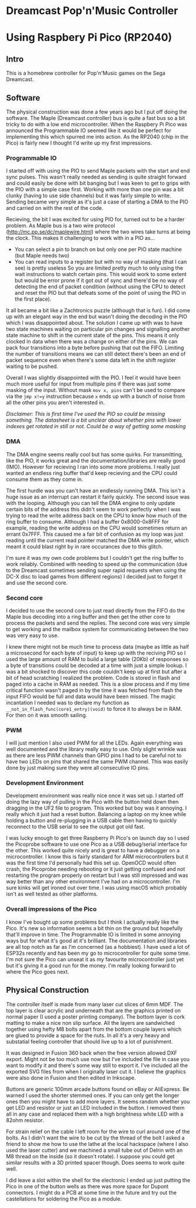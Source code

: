 # Dreamcast Pop'n'Music Controller
# Using Raspbery Pi Pico (RP2040)

## Intro
This is a homebrew controller for Pop'n'Music games on the Sega Dreamcast.

## Software
The physical construction was done a few years ago but I put off doing the software. The Maple (Dreamcast controller) bus is quite a fast bus so a bit tricky to do with a low end microcontroller. When the Raspbery Pi Pico was announced the Programmable IO seemed like it would be perfect for implementing this which spurred me into action. As the RP2040 (chip in the Pico) is fairly new I thought I'd write up my first impressions.

### Programmable IO
I started off with using the PIO to send Maple packets with the start and end sync pulses. This wasn't really needed as sending is quite straight forward and could easily be done with bit banging but I was keen to get to grips with the PIO with a simple case first. Working with more than one pin was a bit clunky (having to use side channels) but it was fairly simple to write. Sending became very simple as it's just a case of starting a DMA to the PIO and carried on with the rest of the code.

Recieving, the bit I was excited for using PIO for, turned out to be a harder problem. As Maple bus is a two wire protocol (http://mc.pp.se/dc/maplewire.html) where the two wires take turns at being the clock. This makes it challenging to work with in a PIO as...
* You can select a pin to branch on but only one per PIO state machine (but Maple needs two)
* You can read inputs to a register but with no way of masking (that I can see) is pretty useless
So you are limited pretty much to only using the wait instructions to watch certain pins. This would work to some extent but would be error prone if it got out of sync and there'd be no way of detecting the end of packet condition (without using the CPU to detect and reset the PIO but that defeats some of the point of using the PIO in the first place).

It all became a bit like a Zachtronics puzzle (although that is fun). I did come up with an elegant way in the end but wasn't doing the decoding in the PIO which I was disappointed about. The solution I came up with was to have two state machines waiting on particular pin changes and signalling another state machine to shift in the current state of the pins. This means it only clocked in data when there was a change on either of the pins. We can pack four transitions into a byte before pushing that out the FIFO. Limiting the number of transitions means we can still detect there's been an end of packet sequence even when there's some data left in the shift register waiting to be pushed.

Overall I was slightly disappointed with the PIO. I feel it would have been much more useful for input from multiple pins if there was just some masking of the input. Without mask `mov x, pins` can't be used to compare via the `jmp x!=y` instruction because `x` ends up with a bunch of noise from all the other pins you aren't interested in.

*Disclaimer: This is first time I've used the PIO so could be missing something. The datasheet is a bit unclear about whether pins with lower indexes get rotated in still or not. Could be a way of getting some masking*

### DMA

The DMA engine seems really cool but has some quirks. For transmitting, like the PIO, it works great and the documentation/libraries are really good (IMO). However for recieving I ran into some more problems. I really just wanted an endless ring buffer that'd keep recieving and the CPU could consume them as they come in.

The first hurdle was you can't have an endlessly running DMA. This isn't a huge issue as an interrupt can restart it fairly quickly. The second issue was with the looping. Although you can tell the DMA engine to only update certain bits of the address this didn't seem to work perfectly when I was trying to read the write address back on the CPU to know how much of the ring buffer to consume. Although I had a buffer 0x8000-0x8FFF for example, reading the write address on the CPU would sometimes return an errant 0x7FFF. This caused me a fair bit of confusion as my loop was just reading until the current read pointer matched the DMA write pointer, which meant it could blast right by in rare occurances due to this glitch.

I'm sure it was my own code problems but I couldn't get the ring buffer to work reliably. Combined with needing to speed up the communication (due to the Dreamcast sometimes sending super rapid requests when using the DC-X disc to load games from different regions) I decided just to forget it and use the second core.

### Second core

I decided to use the second core to just read directly from the FIFO do the Maple bus decoding into a ring buffer and then get the other core to process the packets and send the replies. The second core was very simple to get working and the mailbox system for communicating between the two was very easy to use.

I knew there might not be much time to process data (maybe as little as half a microsecond for each byte of input) to keep up with the reciving PIO so I used the large amount of RAM to build a large table (20Kb) of responses so a byte of transitions could be decoded at a time with just a simple lookup. I was a bit shocked to discover this code couldn't keep up at first but after a bit of head scratching I realized the problem. Code is stored in flash and paged into a cache in RAM as needed. This is a slow process and if my time critical function wasn't paged in by the time it was fetched from flash the input FIFO would be full and data would have been missed. The magic incantation I needed was to declare my function as `__not_in_flash_func(core1_entry)(void)` to force it to always be in RAM. For then on it was smooth sailing.

### PWM

I will just mention I also used PWM for all the LEDs. Again everything was well documented and the library really easy to use. Only slight wrinkle was as there are less PWM channels than GPIO pins I had to be careful not to have two LEDs on pins that shared the same PWM channel. This was easily done by just making sure they were all consecutive IO pins.

### Development Environment

Development environment was really nice once it was set up. I started off doing the lazy way of pulling in the Pico with the button held down then dragging in the UF2 file to program. This worked but boy was it annoying. I really which it just had a reset button. Balancing a laptop on my knee while holding a button and re-plugging in a USB cable then having to quickly reconnect to the USB serial to see the output got old fast.

I was lucky enough to get three Raspberry Pi Pico's on launch day so I used the Picoprobe software to use one Pico as a USB debug/serial interface for the other. This worked quite nicely and is great to have a debugger on a microcontroller. I know this is fairly standard for ARM microcontrollers but it was the first time I'd personally had this set up. OpenOCD would often crash, the Picoprobe needing rebooting or it just getting confused and not restarting the program properly on restart but I was still impressed and was way better than any other environment I've had on a microcontroller. I'm sure kinks will get ironed out over time. I was using macOS which probably isn't as well tested as other platforms.

### Overall impressions of the Pico

I know I've bought up some problems but I think I actually really like the Pico. It's new so information seems a bit thin on the ground but hopefully that'll improve in time. The Programmable IO is limited in some annoying ways but for what it's good at it's brilliant. The documentation and libraries are all top notch as far as I'm concerned (as a hobbiest). I have used a lot of ESP32s recently and has been my go to microcontroller for quite some time. I'm not sure the Pico can unseat it as my favourite microcontroller just yet but it's giving it a good run for the money. I'm really looking forward to where the Pico goes next.

## Physical Construction
The controller itself is made from many laser cut slices of 6mm MDF. The top layer is clear acrylic and underneath that are the graphics printed on normal paper (I used a poster printing company). The bottom layer is cork matting to make a nice non slip surface. All the layers are sandwiched together using hefty M8 bolts apart from the bottom couple layers which are glued to provide a space for the nuts. In all it's a very heavy and substatial feeling controller that should live up to a lot of punishment.

It was designed in Fusion 360 back when the free version allowed DXF export. Might not be too much use now but I've included the file in case you want to modify it and there's some way still to export it. I've included all the exported SVG files from when I originally laser cut it. I believe the graphics were also done in Fusion and then edited in Inkscape.

Buttons are generic 100mm arcade buttons found on eBay or AliExpress. Be warned I used the shorter stemmed ones. If you can only get the longer ones then you might have to add more layers. It seems random whether you get LED and resistor or just an LED included in the button. I removed them all in any case and replaced them with a high brightness white LED with a 82ohm resistor.

For strain relief on the cable I left room for the wire to curl around one of the bolts. As I didn't want the wire to be cut by the thread of the bolt I asked a friend to show me how to use the lathe at the local hackspace (where I also used the laser cutter) and we machined a small tube out of Delrin with an M8 thread on the inside (so it doesn't rotate). I suppose you could get similar results with a 3D printed spacer though. Does seems to work quite well.

I did leave a slot within the shell for the electronic I ended up just putting the Pico in one of the button wells as there was more space for Dupont connectors. I might do a PCB at some time in the future and try out the castellations for soldering the Pico as a module. 